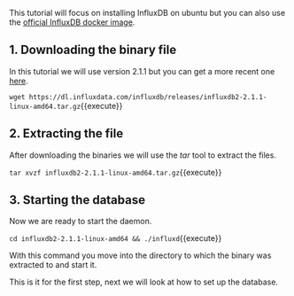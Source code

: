 

This tutorial will focus on installing InfluxDB on ubuntu but you can also use the [official InfluxDB docker image](https://hub.docker.com/_/influxdb/).

## 1. Downloading the binary file

In this tutorial we will use version 2.1.1 but you can get a more recent one [here](https://docs.influxdata.com/influxdb/latest/).


`wget https://dl.influxdata.com/influxdb/releases/influxdb2-2.1.1-linux-amd64.tar.gz`{{execute}}

## 2. Extracting the file
 
After downloading the binaries we will use the _tar_ tool to extract the files.

`tar xvzf influxdb2-2.1.1-linux-amd64.tar.gz`{{execute}}

## 3. Starting the database

Now we are ready to start the daemon.

`cd influxdb2-2.1.1-linux-amd64 && ./influxd`{{execute}}

With this command you move into the directory to which the binary was extracted to and start it.


This is it for the first step, next we will look at how to set up the database.
